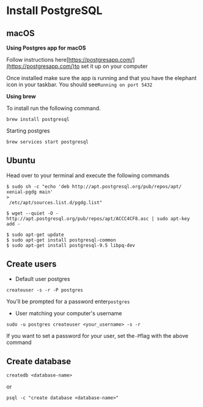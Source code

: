 # Install PostgreSQL

## macOS

**Using Postgres app for macOS**

Follow instructions here[https://postgresapp.com/](https://postgresapp.com/)to set it up on your computer

Once installed make sure the app is running and that you have the elephant icon in your taskbar. You should see`Running on port 5432`

**Using brew**

To install run the following command.

`brew install postgresql`

Starting postgres

`brew services start postgresql`

## Ubuntu

Head over to your terminal and execute the following commands

```
$ sudo sh -c "echo 'deb http://apt.postgresql.org/pub/repos/apt/ xenial-pgdg main' 
>
 /etc/apt/sources.list.d/pgdg.list"

$ wget --quiet -O - http://apt.postgresql.org/pub/repos/apt/ACCC4CF8.asc | sudo apt-key add -

$ sudo apt-get update
$ sudo apt-get install postgresql-common
$ sudo apt-get install postgresql-9.5 libpq-dev
```

## Create users

* Default user postgres

`createuser -s -r -P postgres`

You'll be prompted for a password enter`postgres`

* User matching your computer's username

`sudo -u postgres createuser <your_username> -s -r`

If you want to set a password for your user, set the`-P`flag with the above command

## Create database

`createdb <database-name>`

or

`psql -c "create database <database-name>"`

